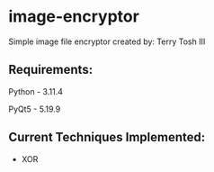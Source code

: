 # image-encryptor

Simple image file encryptor created by: Terry Tosh III

## Requirements:

Python - 3.11.4

PyQt5 - 5.19.9

## Current Techniques Implemented:

- XOR